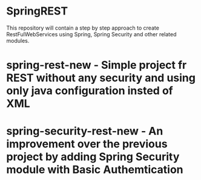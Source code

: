# SpringREST
This repository will contain a step by step approach to create RestFulWebServices using Spring, Spring Security and other related modules.

# spring-rest-new - Simple project fr REST without any security and using only java configuration insted of XML
# spring-security-rest-new - An improvement over the previous project by adding Spring Security module with Basic Authemtication


                     
                         
	    


